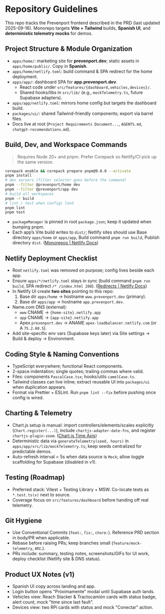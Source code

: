 # Repository Guidelines

This repo tracks the Prevenport frontend described in the PRD (last updated 2025-09-16). Monorepo targets **Vite + Tailwind** builds, **Spanish UI**, and **deterministic telemetry mocks** for demos.

## Project Structure & Module Organization
- `apps/home/`: marketing site for **prevenport.dev**; static assets in `apps/home/public/`. Copy in **Spanish**.
- `apps/home/netlify.toml`: build command & SPA redirect for the home deployment.
- `apps/app/`: dashboard SPA for **app.prevenport.dev**.
  - React code under `src/features/{dashboard,vehicles,devices}/`.
  - Shared hooks/libs in `src/lib/` (e.g., `mockTelemetry.ts`, future Supabase adapters).
- `apps/app/netlify.toml`: mirrors home config but targets the dashboard build.
- `packages/ui/`: shared Tailwind-friendly components; export via barrel files.
- Docs live at root (`Project Requirements Document...`, `AGENTS.md`, `chatgpt-recomendations.md`).

## Build, Dev, and Workspace Commands
> Requires Node 20+ and pnpm. Prefer Corepack so Netlify/CI pick up the same version.

```bash
corepack enable && corepack prepare pnpm@9.6.0 --activate
pnpm install
# dev servers (filter selector goes before the command)
pnpm --filter @prevenport/home dev
pnpm --filter @prevenport/app dev
# build all workspaces
pnpm -r build
# lint / test when configs land
pnpm lint
pnpm test
```

* `packageManager` is pinned in root `package.json`; keep it updated when bumping pnpm.
* Each app’s Vite build writes to `dist/`; Netlify sites should use Base directory `apps/home` or `apps/app`, Build command `pnpm run build`, Publish directory `dist`. ([Monorepos | Netlify Docs][1])

## Netlify Deployment Checklist
- Root `netlify.toml` was removed on purpose; config lives beside each app.
- Ensure `apps/*/netlify.toml` stays in sync (build command `pnpm run build`, SPA redirect `/* /index.html 200`). ([Redirects | Netlify Docs][2])
- In Netlify UI create **two sites** pointing to this repo:
  1. Base dir `apps/home` → hostname `www.prevenport.dev` (primary).
  2. Base dir `apps/app` → hostname `app.prevenport.dev`.
- Name.com DNS (external):
  - `www` CNAME → `{home-site}.netlify.app`
  - `app` CNAME → `{app-site}.netlify.app`
  - Apex `prevenport.dev` → ANAME `apex-loadbalancer.netlify.com` (or A `75.2.60.5`).
- Add site-specific env vars (Supabase keys later) via Site settings → Build & deploy → Environment.

## Coding Style & Naming Conventions
- TypeScript everywhere; functional React components.
- 2-space indentation; single quotes; trailing commas where valid.
- Files: components `PascalCase.tsx`; hooks/utils `camelCase.ts`.
- Tailwind classes can live inline; extract reusable UI into `packages/ui` when duplication appears.
- Format via Prettier + ESLint. Run `pnpm lint --fix` before pushing once config is wired.

## Charting & Telemetry
- Chart.js setup is manual: import controllers/elements/scales explicitly (`Chart.register(...)`), include `chartjs-adapter-date-fns`, and register `chartjs-plugin-zoom`. ([Chart.js Time Axis][3])
- Deterministic data via `generateTelemetry(seed, hours)` in `apps/app/src/lib/mockTelemetry.ts`; keep seeds centralized for predictable demos.
- Auto-refresh interval = 5s when data source is `Mock`; allow toggle scaffolding for Supabase (disabled in v1).

## Testing (Roadmap)
- Preferred stack: Vitest + Testing Library + MSW. Co-locate tests as `*.test.ts(x)` next to source.
- Coverage focus on `src/features/dashboard` before handing off real telemetry.

## Git Hygiene
- Use Conventional Commits (`feat:`, `fix:`, `chore:`). Reference PRD section in body/PR when applicable.
- Rebase before raising PRs; keep branches small (`feature/mock-telemetry`, etc.).
- PRs include: summary, testing notes, screenshots/GIFs for UI work, deploy checklist (Netlify site & DNS status).

## Product UX Notes (v1)
- Spanish UI copy across landing and app.
- Login button opens "Próximamente" modal until Supabase auth lands.
- Vehicles view: Reach Stacker & Tractocamión cards with status badge, alert count, mock "time since last fault".
- Devices view: two RPi cards with status and mock "Conectar" action.

[1]: https://docs.netlify.com/build/configure-builds/monorepos/
[2]: https://docs.netlify.com/manage/routing/redirects/overview/
[3]: https://www.chartjs.org/docs/latest/axes/cartesian/time.html

